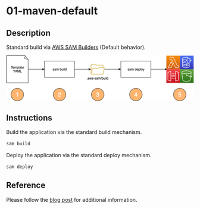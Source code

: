 # 01-maven-default

## Description

Standard build via [AWS SAM Builders](https://github.com/aws/aws-lambda-builders/blob/develop/aws_lambda_builders/workflows/java_maven/DESIGN.md) (Default behavior).

![Overview](../resources/sam_overview.png)

## Instructions

Build the application via the standard build mechanism.

```bash
sam build
```


Deploy the application via the standard deploy mechanism.

```bash
sam deploy
```

## Reference

Please follow the [blog post]() for additional information.

